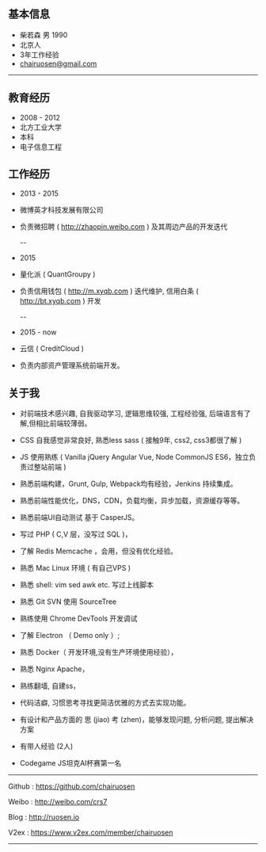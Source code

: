 ## 基本信息

 - 柴若森 男 1990
 - 北京人
 - 3年工作经验 
 - chairuosen@gmail.com

 --------------------------------------

## 教育经历

 - 2008 - 2012 
 - 北方工业大学  
 - 本科
 - 电子信息工程 

## 工作经历
 
 - 2013 - 2015
 - 微博英才科技发展有限公司
 - 负责微招聘 ( http://zhaopin.weibo.com ) 及其周边产品的开发迭代

   --

 - 2015
 - 量化派 ( QuantGroupy )
 - 负责信用钱包 ( http://m.xyqb.com ) 迭代维护, 信用白条 ( http://bt.xyqb.com ) 开发

   --
   
 - 2015 - now
 - 云信 ( CreditCloud )
 - 负责内部资产管理系统前端开发。

## 关于我

- 对前端技术感兴趣, 自我驱动学习, 逻辑思维较强, 工程经验强, 后端语言有了解,但相比前端较薄弱。

- CSS 自我感觉非常良好, 熟悉less sass ( 接触9年, css2, css3都很了解 )

- JS 使用熟练 ( Vanilla jQuery Angular Vue, Node CommonJS ES6，独立负责过整站前端 )

- 熟悉前端构建，Grunt, Gulp, Webpack均有经验，Jenkins 持续集成。

- 熟悉前端性能优化，DNS，CDN，负载均衡，异步加载，资源缓存等等。

- 熟悉前端UI自动测试 基于 CasperJS。

- 写过 PHP ( C,V 层，没写过 SQL )，

- 了解 Redis Memcache ，会用，但没有优化经验。

- 熟悉 Mac Linux 环境 ( 有自己VPS ) 

- 熟悉 shell: vim sed awk etc. 写过上线脚本 

- 熟悉 Git SVN 使用 SourceTree

- 熟练使用 Chrome DevTools 开发调试

- 了解 Electron （ Demo only ）;

- 熟悉 Docker（ 开发环境,没有生产环境使用经验），

- 熟悉 Nginx Apache，

- 熟练翻墙, 自建ss，

- 代码洁癖, 习惯思考寻找更简洁优雅的方式去实现功能。

- 有设计和产品方面的 思 (jiao) 考 (zhen)，能够发现问题, 分析问题, 提出解决方案

- 有带人经验 (2人)

- Codegame JS坦克AI杯赛第一名

---------------------------------------

Github : https://github.com/chairuosen

Weibo : http://weibo.com/crs7

Blog : http://ruosen.io

V2ex : https://www.v2ex.com/member/chairuosen

-----------------------------------------